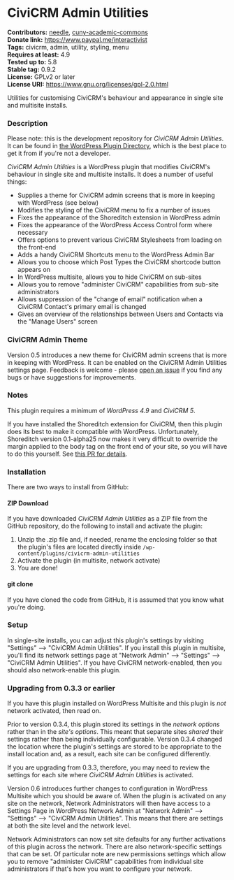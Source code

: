 CiviCRM Admin Utilities
=======================

**Contributors:** [needle](https://profiles.wordpress.org/needle/), [cuny-academic-commons](https://profiles.wordpress.org/cuny-academic-commons/)<br/>
**Donate link:** https://www.paypal.me/interactivist<br/>
**Tags:** civicrm, admin, utility, styling, menu<br/>
**Requires at least:** 4.9<br/>
**Tested up to:** 5.8<br/>
**Stable tag:** 0.9.2<br/>
**License:** GPLv2 or later<br/>
**License URI:** https://www.gnu.org/licenses/gpl-2.0.html

Utilities for customising CiviCRM's behaviour and appearance in single site and multisite installs.

### Description

Please note: this is the development repository for *CiviCRM Admin Utilities*. It can be found in [the WordPress Plugin Directory](https://wordpress.org/plugins/civicrm-admin-utilities/), which is the best place to get it from if you're not a developer.

*CiviCRM Admin Utilities* is a WordPress plugin that modifies CiviCRM's behaviour in single site and multisite installs. It does a number of useful things:

* Supplies a theme for CiviCRM admin screens that is more in keeping with WordPress (see below)
* Modifies the styling of the CiviCRM menu to fix a number of issues
* Fixes the appearance of the Shoreditch extension in WordPress admin
* Fixes the appearance of the WordPress Access Control form where necessary
* Offers options to prevent various CiviCRM Stylesheets from loading on the front-end
* Adds a handy CiviCRM Shortcuts menu to the WordPress Admin Bar
* Allows you to choose which Post Types the CiviCRM shortcode button appears on
* In WordPress multisite, allows you to hide CiviCRM on sub-sites
* Allows you to remove "administer CiviCRM" capabilities from sub-site administrators
* Allows suppression of the "change of email" notification when a CiviCRM Contact's primary email is changed
* Gives an overview of the relationships between Users and Contacts via the "Manage Users" screen

### CiviCRM Admin Theme

Version 0.5 introduces a new theme for CiviCRM admin screens that is more in keeping with WordPress. It can be enabled on the CiviCRM Admin Utilities settings page. Feedback is welcome - please [open an issue](https://github.com/christianwach/civicrm-admin-utilities/issues) if you find any bugs or have suggestions for improvements.

### Notes

This plugin requires a minimum of *WordPress 4.9* and *CiviCRM 5*.

If you have installed the Shoreditch extension for CiviCRM, then this plugin does its best to make it compatible with WordPress. Unfortunately, Shoreditch version 0.1-alpha25 now makes it very difficult to override the margin applied to the body tag on the front end of your site, so you will have to do this yourself. See [this PR for details](https://github.com/civicrm/org.civicrm.shoreditch/pull/291).

### Installation

There are two ways to install from GitHub:

#### ZIP Download

If you have downloaded *CiviCRM Admin Utilities* as a ZIP file from the GitHub repository, do the following to install and activate the plugin:

1. Unzip the .zip file and, if needed, rename the enclosing folder so that the plugin's files are located directly inside `/wp-content/plugins/civicrm-admin-utilities`
2. Activate the plugin (in multisite, network activate)
3. You are done!

#### git clone

If you have cloned the code from GitHub, it is assumed that you know what you're doing.

### Setup

In single-site installs, you can adjust this plugin's settings by visiting "Settings" --> "CiviCRM Admin Utilities". If you install this plugin in multisite, you'll find its network settings page at "Network Admin" --> "Settings" --> "CiviCRM Admin Utilities". If you have CiviCRM network-enabled, then you should also network-enable this plugin.

### Upgrading from 0.3.3 or earlier

If you have this plugin installed on WordPress Multisite and this plugin is *not* network activated, then read on.

Prior to version 0.3.4, this plugin stored its settings in the *network options* rather than in the *site's options*. This meant that separate sites *shared* their settings rather than being individually configurable. Version 0.3.4 changed the location where the plugin's settings are stored to be appropriate to the install location and, as a result, each site can be configured differently.

If you are upgrading from 0.3.3, therefore, you may need to review the settings for each site where *CiviCRM Admin Utilities* is activated.

Version 0.6 introduces further changes to configuration in WordPress Multisite which you should be aware of. When the plugin is activated on any site on the network, Network Administrators will then have access to a Settings Page in WordPress Network Admin at "Network Admin" --> "Settings" --> "CiviCRM Admin Utilities". This means that there are settings at both the site level and the network level.

Network Administrators can now set site defaults for any further activations of this plugin across the network. There are also network-specific settings that can be set. Of particular note are new permissions settings which allow you to remove "administer CiviCRM" capabilities from individual site administrators if that's how you want to configure your network.
